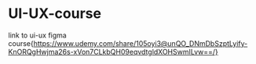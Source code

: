 # UI-UX-course
link to ui-ux figma course{https://www.udemy.com/share/105oyi3@unQO_DNmDbSzptLyify-KnORQgHwjma26s-xVon7CLkbQH09eqvdtgldXOHSwmILvw==/}
